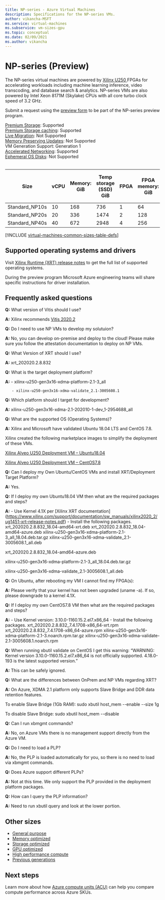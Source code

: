 ```yaml
---
title: NP-series - Azure Virtual Machines
description: Specifications for the NP-series VMs.
author: vikancha-MSFT
ms.service: virtual-machines
ms.subservice: vm-sizes-gpu
ms.topic: conceptual
ms.date: 02/09/2021
ms.author: vikancha
---
```


# NP-series (Preview) 
The NP-series virtual machines are powered by [Xilinx U250 ](https://www.xilinx.com/products/boards-and-kits/alveo/u250.html) FPGAs for accelerating workloads including machine learning inference, video transcoding, and database search & analytics. NP-series VMs are also powered by Intel Xeon 8171M (Skylake) CPUs with all core turbo clock speed of 3.2 GHz.

Submit a request using the [preview form](https://forms.office.com/Pages/ResponsePage.aspx?id=v4j5cvGGr0GRqy180BHbR9x_QCQkJXxHl4qOI4jC9YtUOVI0VkgwVjhaTFFQMTVBTDFJVFpBMzJSSCQlQCN0PWcu) to be part of the NP-series preview program.


[Premium Storage](premium-storage-performance.md): Supported<br>
[Premium Storage caching](premium-storage-performance.md): Supported<br>
[Live Migration](maintenance-and-updates.md): Not Supported<br>
[Memory Preserving Updates](maintenance-and-updates.md): Not Supported<br>
VM Generation Support: Generation 1<br>
[Accelerated Networking](../virtual-network/create-vm-accelerated-networking-cli.md): Supported<br>
[Ephemeral OS Disks](ephemeral-os-disks.md): Not Supported <br>
<br>

| Size | vCPU | Memory: GiB | Temp storage (SSD) GiB | FPGA | FPGA memory: GiB | Max data disks | Max NICs/Expected network bandwidth (MBps) | 
|---|---|---|---|---|---|---|---|
| Standard_NP10s | 10 | 168 | 736  | 1 | 64  | 8 | 1 / 7500 | 
| Standard_NP20s | 20 | 336 | 1474 | 2 | 128 | 16 | 2 / 15000 | 
| Standard_NP40s | 40 | 672 | 2948 | 4 | 256 | 32 | 4 / 30000 | 



[!INCLUDE [virtual-machines-common-sizes-table-defs](../../includes/virtual-machines-common-sizes-table-defs.md)]

## Supported operating systems and drivers
Visit [Xilinx Runtime (XRT) release notes](https://www.xilinx.com/support/documentation/sw_manuals/xilinx2020_2/ug1451-xrt-release-notes.pdf) to get the full list of supported operating systems.

During the preview program Microsoft Azure engineering teams will share specific instructions for driver installation.

##  Frequently asked questions

**Q:** What version of Vitis should I use? 

**A:** Xilinx recommends [Vitis 2020.2](https://www.xilinx.com/products/design-tools/vitis/vitis-platform.html)


**Q:** Do I need to use NP VMs to develop my solutuion? 

**A:** No, you can develop on-premise and deploy to the cloud! Please make sure you follow the attestation documentation to deploy on NP VMs. 

**Q:** What Version of XRT should I use?

**A:** xrt_202020.2.8.832 

**Q:** What is the target deployment platform?

**A:** - xilinx-u250-gen3x16-xdma-platform-2.1-3_all 

       - xilinx-u250-gen3x16-xdma-validate_2.1-3005608.1 

**Q:** Which platform should I target for development?

**A:** xilinx-u250-gen3x16-xdma-2.1-202010-1-dev_1-2954688_all 

**Q:** What are the supported OS (Operating Systems)? 

**A:** Xilinx and Microsoft have validated Ubuntu 18.04 LTS and CentOS 7.8.

 Xilinx created the following marketplace images to simplify the deployment of these VMs. 

[Xilinx Alveo U250 Deployment VM – Ubuntu18.04](https://ms.portal.azure.com/#blade/Microsoft_Azure_Marketplace/GalleryItemDetailsBladeNopdl/id/xilinx.xilinx_alveo_u250_deployment_vm_ubuntu1804_032321/)

[Xilinx Alveo U250 Deployment VM – CentOS7.8](https://ms.portal.azure.com/#blade/Microsoft_Azure_Marketplace/GalleryItemDetailsBladeNopdl/id/xilinx.xilinx_alveo_u250_deployment_vm_centos78_032321)

**Q:** Can I deploy my Own Ubuntu/CentOS VMs and install XRT/Deployment Target Platform? 

**A:** Yes.

**Q:** If I deploy my own Ubuntu18.04 VM then what are the required packages and steps?

**A:** - Use Kernel 4.1X per [Xilinx XRT documentation] (https://www.xilinx.com/support/documentation/sw_manuals/xilinx2020_2/ug1451-xrt-release-notes.pdf)
       - Install the following packages.
       xrt_202020.2.8.832_18.04-amd64-xrt.deb
       xrt_202020.2.8.832_18.04-amd64-azure.deb
       xilinx-u250-gen3x16-xdma-platform-2.1-3_all_18.04.deb.tar.gz
       xilinx-u250-gen3x16-xdma-validate_2.1-3005608.1_all.deb 

xrt_202020.2.8.832_18.04-amd64-azure.deb 

xilinx-u250-gen3x16-xdma-platform-2.1-3_all_18.04.deb.tar.gz 

xilinx-u250-gen3x16-xdma-validate_2.1-3005608.1_all.deb 

**Q:** On Ubuntu, after rebooting my VM I cannot find my FPGA(s): 

**A:** Please verify that your kernel has not been upgraded (uname -a). If so, please downgrade to a kernel 4.1X. 

**Q:** If I deploy my own CentOS7.8 VM then what are the required packages and steps?

**A:** - Use Kernel version: 3.10.0-1160.15.2.el7.x86_64
       - Install the following packages.
      xrt_202020.2.8.832_7.4.1708-x86_64-xrt.rpm 
      xrt_202020.2.8.832_7.4.1708-x86_64-azure.rpm 
      xilinx-u250-gen3x16-xdma-platform-2.1-3.noarch.rpm.tar.gz 
      xilinx-u250-gen3x16-xdma-validate-2.1-3005608.1.noarch.rpm 

**Q:** When running xbutil validate on CentOS I get this warning: “WARNING: Kernel version 3.10.0-1160.15.2.el7.x86_64 is not officially supported. 4.18.0-193 is the latest supported version.” 

**A:** This can be safely ignored. 

**Q:** What are the differences between OnPrem and NP VMs regarding XRT? 

**A:** On Azure, XDMA 2.1 platform only supports Slave Bridge and DDR data retention features. 

To enable Slave Bridge (1Gb RAM):  sudo xbutil host_mem --enable --size 1g 

To disable Slave Bridge: sudo xbutil host_mem --disable 

**Q:** Can I run xbmgmt commands? 

**A:** No, on Azure VMs there is no management support directly from the Azure VM. 

 **Q:** Do I need to load a PLP? 

**A:** No, the PLP is loaded automatically for you, so there is no need to load via xbmgmt commands. 

 
**Q:** Does Azure support different PLPs? 

**A:** Not at this time. We only support the PLP provided in the deployment platform packages. 

**Q:** How can I query the PLP information? 

**A:** Need to run xbutil query and look at the lower portion. 

## Other sizes

- [General purpose](sizes-general.md)
- [Memory optimized](sizes-memory.md)
- [Storage optimized](sizes-storage.md)
- [GPU optimized](sizes-gpu.md)
- [High performance compute](sizes-hpc.md)
- [Previous generations](sizes-previous-gen.md)

## Next steps

Learn more about how [Azure compute units (ACU)](acu.md) can help you compare compute performance across Azure SKUs.
